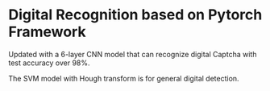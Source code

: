 # Digital Recognition based on Pytorch Framework

Updated with a 6-layer CNN model that can recognize digital Captcha with test accuracy over 98%.

The SVM model with Hough transform is for general digital detection.
